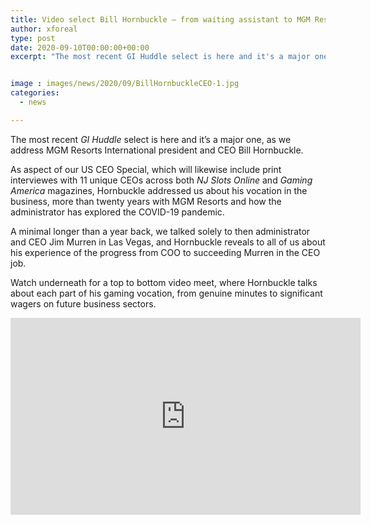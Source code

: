 ```yaml
---
title: Video select Bill Hornbuckle — from waiting assistant to MGM Resorts CEO
author: xforeal 
type: post
date: 2020-09-10T00:00:00+00:00
excerpt: "The most recent GI Huddle select is here and it's a major one, as we address MGM Resorts International president and CEO Bill Hornbuckle "


image : images/news/2020/09/BillHornbuckleCEO-1.jpg
categories:
  - news

---
```

The most recent _GI Huddle_ select is here and it&#8217;s a major one, as we address MGM Resorts International president and CEO Bill Hornbuckle. 

As aspect of our US CEO Special, which will likewise include print interviewes with 11 unique CEOs across both _NJ Slots Online_ and _Gaming America_ magazines, Hornbuckle addressed us about his vocation in the business, more than twenty years with MGM Resorts and how the administrator has explored the COVID-19 pandemic. 

A minimal longer than a year back, we talked solely to then administrator and CEO Jim Murren in Las Vegas, and Hornbuckle reveals to all of us about his experience of the progress from COO to succeeding Murren in the CEO job. 

Watch underneath for a top to bottom video meet, where Hornbuckle talks about each part of his gaming vocation, from genuine minutes to significant wagers on future business sectors. 

<div class="videoWrapper">
  <iframe loading="lazy" allowfullscreen="allowfullscreen" frameborder="0" height="315" src="https://www.youtube.com/embed/2SJyil6unzM" width="560" />
</div>